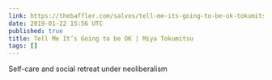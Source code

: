 ```yaml
---
link: https://thebaffler.com/salvos/tell-me-its-going-to-be-ok-tokumitsu
date: 2019-01-22 15:56 UTC
published: true
title: Tell Me It’s Going to be OK | Miya Tokumitsu
tags: []
---
```


Self-care and social retreat under neoliberalism
